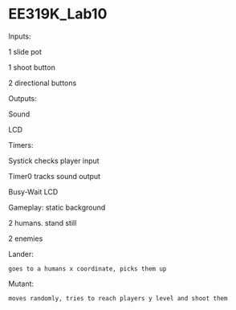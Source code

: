 # EE319K_Lab10

Inputs:

  1 slide pot
  
  1 shoot button
  
  2 directional buttons
  
  
Outputs:

  Sound
  
  LCD
  
Timers:

  Systick checks player input
  
  Timer0 tracks sound output
  
  Busy-Wait LCD
  
  
 Gameplay:
  static background
  
  2 humans. stand still
  
  2 enemies
  
  Lander:
  
    goes to a humans x coordinate, picks them up
    
  Mutant:
  
    moves randomly, tries to reach players y level and shoot them
  
  
